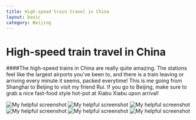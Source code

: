 ```yaml
---
title: High-speed train travel in China
layout: basic
category: Beijing
---
```



High-speed train travel in China
================================

####The high-speed trains in China are really quite amazing. The stations feel like the largest airports you've been to, and there is a train leaving or arriving every minute it seems, packed everytime! This is me going from Shanghai to Beijing to visit my friend Rui. If you go to Beijing, make sure to grab a nice fast-food style hot-pot at Xiabu Xiabu upon arrival!

![My helpful screenshot](http://res.cloudinary.com/djfwqxjdx/image/upload/v1412680089/IMG_8415_vkcayg.jpg)
![My helpful screenshot](http://res.cloudinary.com/djfwqxjdx/image/upload/v1412680092/IMG_8512_cwax6v.jpg)
![My helpful screenshot](http://res.cloudinary.com/djfwqxjdx/image/upload/v1412680068/IMG_8510_bc9oyz.jpg)
![My helpful screenshot](http://res.cloudinary.com/djfwqxjdx/image/upload/v1412680020/IMG_8509_rheadz.jpg)
![My helpful screenshot](http://res.cloudinary.com/djfwqxjdx/image/upload/v1412680138/IMG_8521_isjnzv.jpg)
![My helpful screenshot](http://res.cloudinary.com/djfwqxjdx/image/upload/v1412680158/IMG_8531_nkeqzi.jpg)

